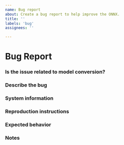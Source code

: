 ```yaml
---
name: Bug report
about: Create a bug report to help improve the ONNX.
title: ''
labels: 'bug'
assignees: ''

---
```

# Bug Report

### Is the issue related to model conversion?
<!-- If the ONNX checker reports issues with this model then this is most probably related to the converter used to convert the original framework model to ONNX. Please create this bug in the appropriate converter's GitHub repo (pytorch, tensorflow-onnx, sklearn-onnx, keras-onnx, onnxmltools) to get the best help. -->

### Describe the bug
<!-- Please describe the bug clearly and concisely -->

### System information
<!-- 
- OS Platform and Distribution (*e.g. Linux Ubuntu 16.04*): 
- ONNX version (*e.g. 1.7*):  
- Python version:
- GCC/Compiler version (if compiling from source):
- CMake version:
- Protobuf version:
- Visual Studio version (if applicable):-->


### Reproduction instructions
<!--
- Describe the code to reproduce the behavior.
```
import onnx
model = onnx.load('model.onnx')
...
```
- Attach the ONNX model to the issue (where applicable)-->

### Expected behavior
<!-- A clear and concise description of what you expected to happen. -->

### Notes
<!-- Any additional information -->
